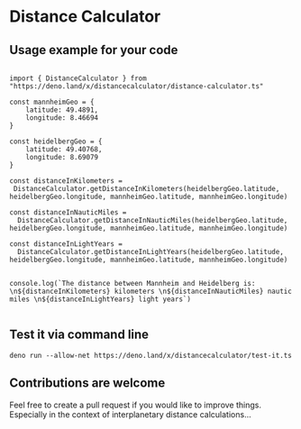 # Distance Calculator

## Usage example for your code

```

import { DistanceCalculator } from "https://deno.land/x/distancecalculator/distance-calculator.ts"

const mannheimGeo = {
    latitude: 49.4891,
    longitude: 8.46694
}

const heidelbergGeo = {
    latitude: 49.40768,
    longitude: 8.69079
}

const distanceInKilometers = 
 DistanceCalculator.getDistanceInKilometers(heidelbergGeo.latitude, heidelbergGeo.longitude, mannheimGeo.latitude, mannheimGeo.longitude)

const distanceInNauticMiles = 
  DistanceCalculator.getDistanceInNauticMiles(heidelbergGeo.latitude, heidelbergGeo.longitude, mannheimGeo.latitude, mannheimGeo.longitude)

const distanceInLightYears = 
  DistanceCalculator.getDistanceInLightYears(heidelbergGeo.latitude, heidelbergGeo.longitude, mannheimGeo.latitude, mannheimGeo.longitude)  


console.log(`The distance between Mannheim and Heidelberg is: \n${distanceInKilometers} kilometers \n${distanceInNauticMiles} nautic miles \n${distanceInLightYears} light years`)


```

## Test it via command line
```
deno run --allow-net https://deno.land/x/distancecalculator/test-it.ts
```

## Contributions are welcome
Feel free to create a pull request if you would like to improve things. Especially in the context of interplanetary distance calculations...